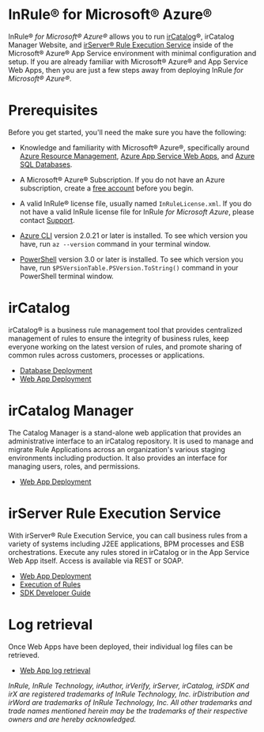 ﻿﻿﻿﻿﻿﻿﻿﻿InRule® for Microsoft® Azure®====InRule® _for Microsoft® Azure®_ allows you to run [irCatalog](https://www.inrule.com/products/inrule-components/ircatalog/)®, irCatalog Manager Website, and [irServer® Rule Execution Service](https://www.inrule.com/products/inrule-components/irserverruleexecutionservice/) inside of the Microsoft® Azure® App Service environment with minimal configuration and setup. If you are already familiar with Microsoft® Azure® and App Service Web Apps, then you are just a few steps away from deploying InRule _for Microsoft® Azure®_.# PrerequisitesBefore you get started, you'll need the make sure you have the following:* Knowledge and familiarity with Microsoft® Azure®, specifically around [Azure Resource Management](https://docs.microsoft.com/en-us/azure/azure-resource-manager/), [Azure App Service Web Apps](https://docs.microsoft.com/en-us/azure/app-service/), and [Azure SQL Databases](https://docs.microsoft.com/en-us/azure/sql-database/).* A Microsoft® Azure® Subscription. If you do not have an Azure subscription, create a [free account](https://azure.microsoft.com/en-us/free/) before you begin.* A valid InRule® license file, usually named `InRuleLicense.xml`. If you do not have a valid InRule license file for InRule _for Microsoft Azure_, please contact [Support](mailto:support@inrule.com?subject=InRule®%20for%20Microsoft%20Azure%20-%20App%20Service%20Web%20Apps).* [Azure CLI](https://docs.microsoft.com/en-us/cli/azure/install-azure-cli) version 2.0.21 or later is installed. To see which version you have, run `az --version` command in your terminal window.* [PowerShell](https://docs.microsoft.com/en-us/powershell/scripting/powershell-scripting) version 3.0 or later is installed. To see which version you have, run `$PSVersionTable.PSVersion.ToString()` command in your PowerShell terminal window.# irCatalogirCatalog® is a business rule management tool that provides centralized management of rules to ensure the integrity of business rules, keep everyone working on the latest version of rules, and promote sharing of common rules across customers, processes or applications.* [Database Deployment](doc/ircatalog.md)* [Web App Deployment](doc/ircatalog.md#web-app-deployment)# irCatalog ManagerThe Catalog Manager is a stand-alone web application that provides an administrative interface to an irCatalog repository.  It is used to manage and migrate Rule Applications across an organization's various staging environments including production. It also provides an interface for managing users, roles, and permissions.* [Web App Deployment](doc/ircatalog-manager.md)# irServer Rule Execution ServiceWith irServer® Rule Execution Service, you can call business rules from a variety of systems including J2EE applications, BPM processes and ESB orchestrations. Execute any rules stored in irCatalog or in the App Service Web App itself. Access is available via REST or SOAP.* [Web App Deployment](doc/irserver-rule-execution-service.md)* [Execution of Rules](doc/irserver-rule-execution-service.md#execution-of-rules)* [SDK Developer Guide](https://support.inrule.com/help/irSDKHelp50/index.html?irsoa_-_rules_as_services.htm)# Log retrievalOnce Web Apps have been deployed, their individual log files can be retrieved.* [Web App log retrieval](doc/webapp-log-retrieval.md) _InRule, InRule Technology, irAuthor, irVerify, irServer, irCatalog, irSDK and  irX are registered trademarks of InRule Technology, Inc. irDistribution and irWord are trademarks of InRule Technology, Inc. All other trademarks and trade names mentioned herein may be the trademarks of their respective owners and are hereby acknowledged._